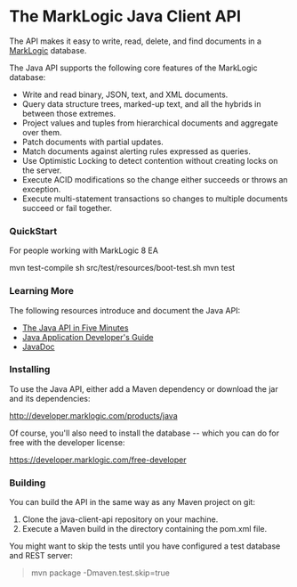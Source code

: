 # The MarkLogic Java Client API

The API makes it easy to write, read, delete, and find documents
in a [MarkLogic](http://developer.marklogic.com/) database.

The Java API supports the following core features of the MarkLogic database:

*  Write and read binary, JSON, text, and XML documents.
*  Query data structure trees, marked-up text, and all the hybrids in between those extremes.
*  Project values and tuples from hierarchical documents and aggregate over them.
*  Patch documents with partial updates.
*  Match documents against alerting rules expressed as queries. 
*  Use Optimistic Locking to detect contention without creating locks on the server.
*  Execute ACID modifications so the change either succeeds or throws an exception.
*  Execute multi-statement transactions so changes to multiple documents succeed or fail together.

### QuickStart

For people working with MarkLogic 8 EA

mvn test-compile
sh src/test/resources/boot-test.sh
mvn test

### Learning More

The following resources introduce and document the Java API:

* [The Java API in Five Minutes](http://developer.marklogic.com/try/java/index)
* [Java Application Developer's Guide](http://docs.marklogic.com/guide/java)
* [JavaDoc](http://docs.marklogic.com/javadoc/client/index.html)

### Installing

To use the Java API, either add a Maven dependency or download the jar and its dependencies:

http://developer.marklogic.com/products/java

Of course, you'll also need to install the database -- which you can do for free with
the developer license:

https://developer.marklogic.com/free-developer

### Building

You can build the API in the same way as any Maven project on git:

1. Clone the java-client-api repository on your machine.
2. Execute a Maven build in the directory containing the pom.xml file.  

You might want to skip the tests until you have configured a test database and REST server:

> mvn package -Dmaven.test.skip=true

